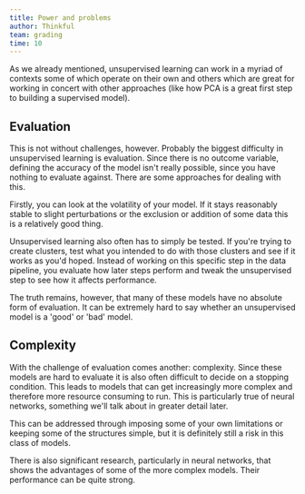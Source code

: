 ```yaml
---
title: Power and problems
author: Thinkful
team: grading
time: 10
---
```


As we already mentioned, unsupervised learning can work in a myriad of contexts some of which operate on their own and others which are great for working in concert with other approaches (like how PCA is a great first step to building a supervised model).


## Evaluation

This is not without challenges, however. Probably the biggest difficulty in unsupervised learning is evaluation. Since there is no outcome variable, defining the accuracy of the model isn't really possible, since you have nothing to evaluate against. There are some approaches for dealing with this.

Firstly, you can look at the volatility of your model. If it stays reasonably stable to slight perturbations or the exclusion or addition of some data this is a relatively good thing.

Unsupervised learning also often has to simply be tested. If you're trying to create clusters, test what you intended to do with those clusters and see if it works as you'd hoped. Instead of working on this specific step in the data pipeline, you evaluate how later steps perform and tweak the unsupervised step to see how it affects performance.

The truth remains, however, that many of these models have no absolute form of evaluation. It can be extremely hard to say whether an unsupervised model is a 'good' or 'bad' model.


## Complexity

With the challenge of evaluation comes another: complexity. Since these models are hard to evaluate it is also often difficult to decide on a stopping condition. This leads to models that can get increasingly more complex and therefore more resource consuming to run. This is particularly true of neural networks, something we'll talk about in greater detail later.

This can be addressed through imposing some of your own limitations or keeping some of the structures simple, but it is definitely still a risk in this class of models.

There is also significant research, particularly in neural networks, that shows the advantages of some of the more complex models. Their performance can be quite strong.

